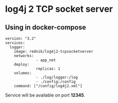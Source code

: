 # log4j 2 TCP socket server

## Using in docker-compose

```docker-compose
version: "3.2"
services:
  logger:
    image: rednik/log4j2-tcpsocketserver
    networks:
              - app_net
    deploy:
              replicas: 1
    volumes:
              - ./log/logger:/log
              - ./config:/config
    command: ["/config/log4j2.xml"]
```

Service will be available on port **12345**.
